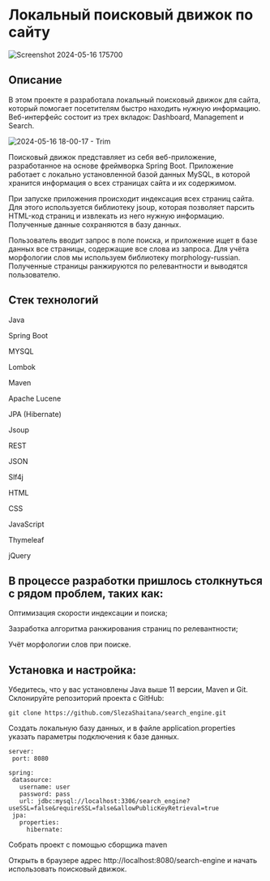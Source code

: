 # **Локальный поисковый движок по сайту**

![Screenshot 2024-05-16 175700](https://github.com/SlezaShaitana/10-4-chess-board/assets/132721004/1234658e-dc84-4ebb-8400-c1e17403c4d4)

## Описание

В этом проекте я разработала локальный поисковый движок для сайта, который помогает посетителям быстро находить нужную информацию. Веб-интерфейс состоит из трех вкладок: Dashboard, Management и Search.


![2024-05-16 18-00-17 - Trim](https://github.com/SlezaShaitana/search_engine/assets/132721004/50040eab-1e4e-44b4-8118-666b7be7fccf)



Поисковый движок представляет из себя веб-приложение, разработанное на основе фреймворка Spring Boot. Приложение работает с локально установленной базой данных MySQL, в которой хранится информация о всех страницах сайта и их содержимом.


При запуске приложения происходит индексация всех страниц сайта. Для этого используется библиотеку jsoup, которая позволяет парсить HTML-код страниц и извлекать из него нужную информацию. Полученные данные сохраняются в базу данных.

Пользователь вводит запрос в поле поиска, и приложение ищет в базе данных все страницы, содержащие все слова из запроса. Для учёта морфологии слов мы используем библиотеку morphology-russian. Полученные страницы ранжируются по релевантности и выводятся пользователю.


## Стек технологий
   
Java

Spring Boot

MYSQL

Lombok

Maven

Apache Lucene

JPA (Hibernate)

Jsoup

REST

JSON

Slf4j

HTML

CSS

JavaScript

Thymeleaf

jQuery


## В процессе разработки пришлось столкнуться с рядом проблем, таких как:

Оптимизация скорости индексации и поиска;

Зазработка алгоритма ранжирования страниц по релевантности;

Учёт морфологии слов при поиске.

## Установка и настройка:

Убедитесь, что у вас установлены Java выше 11 версии, Maven и Git.
Склонируйте репозиторий проекта с GitHub:

```
git clone https://github.com/SlezaShaitana/search_engine.git
```

Cоздать локальную базу данных, и в файле application.properties указать параметры подключения к базе данных.

```
server:
 port: 8080

spring:
 datasource:
   username: user
   password: pass
   url: jdbc:mysql://localhost:3306/search_engine?useSSL=false&requireSSL=false&allowPublicKeyRetrieval=true
 jpa:
   properties:
     hibernate:
```

Собрать проект с помощью сборщика maven

Открыть в браузере адрес http://localhost:8080/search-engine и начать использовать поисковый движок.

